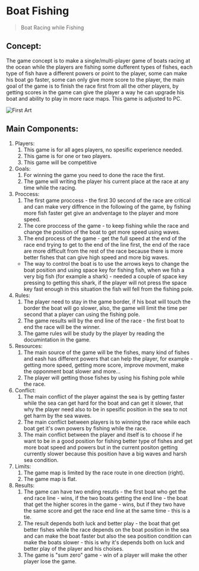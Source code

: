 # Boat Fishing
> Boat Racing while Fishing

## Concept:
The game concept is to make a single/multi-player game of boats racing at the ocean while the players are fishing some dufferent types of fishes, each type of fish have a different powers or point to the player, some can make his boat go faster, some can only give more score to the player, the main goal of the game is to finish the race first from all the other players, by getting scores in the game can give the player a way he can upgrade his boat and ability to play in more race maps.
This game is adjusted to PC.

![First Art](/images/first_art_1-01.png)

## Main Components:

1. Players:
    1. This game is for all ages players, no spesific experience needed.
    2. This game is for one or two players.
    3. This game will be competitive
2. Goals:
    1. For winning the game you need to done the race the first.
    2. The game will writing the player his current place at the race at any time while the racing.
3. Proccess:
    1. The first game proccess - the first 30 second of the race are critical and can make very diffrence in the following of the game, by fishing more fish faster get give an andventage to the player and more speed.
    2. The core proccess of the game - to keep fishing while the race and change the position of the boat to get more speed using waves.
    3. The end process of the game - get the full speed at the end of the race end trying to get to the end of the line first, the end of the race are more difficult from the rest of the race because there is more better fishes that can give high speed and more big waves.
    * The way to control the boat is to use the arrows keys to change the boat position and using space key for fishing fish, when we fish a very big fish (for example a shark) - needed a couple of space key pressing to getting this shark, if the player will not press the space key fast enough in this situation the fish will fell from the fishing pole.
4. Rules:
    1. The player need to stay in the game border, if his boat will touch the border the boat will go slower, also, the game will limit the time per second that a player can using the fishing pole.
    2. The game results will by the end line of the race - the first boat to end the race will be the winner.
    3. The game rules will be study by the player by reading the documintation in the game.
5. Resources:
    1. The main source of the game will be the fishes, many kind of fishes and eash has different powers that can help the player, for example - getting more speed, getting more score, improve movment, make the opponment boat slower and more...
    2. The player will getting those fishes by using his fishing pole while the race.
6. Conflict:
    1. The main conflict of the player against the sea is by getting faster while the sea can get hard for the boat and can get it slower, that why the player need also to be in spesific position in the sea to not get harm by the sea waves.
    2. The main conflict between players is to winning the race while each boat get it's own powers by fishing while the race.
    3. The main conflict between the player and itself is to choose if he want to be in a good position for fishing better type of fishes and get more boat speed and powers but in the current positon getting currently slower because this position have a big waves and harsh sea condition.
7. Limits:
    1. The game map is limited by the race route in one direction (right).
    2. The game map is flat.
8. Results:
    1. The game can have two ending resutls - the first boat who get the end race line - wins, if the two boats getting the end line - the boat that get the higher scores in the game - wins, but if they two have the same score and get the race end line at the same time - this is a tie.
    2. The result depends both luck and better play - the boat that get better fishes while the race depends on the boat position in the sea and can make the boat faster but also the sea position condition can make the boats slower - this is why it's depends both on luck and better play of the player and his choises.
    3. The game is "sum zero" game - win of a player will make the other player lose the game.